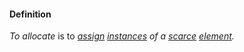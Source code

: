#### Definition

*To allocate* is to *[assign](https://github.com/gcassel/Modular-Organization-Terminology/blob/master/terms/assign.md) [instances](https://github.com/gcassel/Modular-Organization-Terminology/blob/master/terms/instance.md) of a [scarce](https://github.com/gcassel/Modular-Organization-Terminology/blob/master/terms/scarce.md) [element](https://github.com/gcassel/Modular-Organization-Terminology/blob/master/terms/element.md).*
